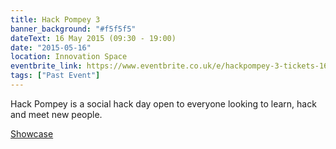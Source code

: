 ```yaml
---
title: Hack Pompey 3
banner_background: "#f5f5f5"
dateText: 16 May 2015 (09:30 - 19:00)
date: "2015-05-16"
location: Innovation Space
eventbrite_link: https://www.eventbrite.co.uk/e/hackpompey-3-tickets-16615062098#
tags: ["Past Event"]
---
```


Hack Pompey is a social hack day open to everyone looking to learn, hack and meet new people.

[Showcase](https://www.youtube.com/watch?v=urzqs0GdwxE)
